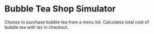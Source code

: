 # Bubble Tea Shop Simulator
Choose to purchase bubble tea from a menu list. Calculates total cost of bubble tea with tax in checkout.

